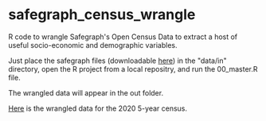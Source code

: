 # safegraph_census_wrangle
R code to wrangle Safegraph's Open Census Data to extract a host of useful socio-economic and demographic variables.

Just place the safegraph files (downloadable [here](https://www.safegraph.com/free-data/open-census-data)) in the "data/in" directory, open the R project from a local repositry, and run the 00_master.R file. 

The wrangled data will appear in the out folder.

[Here](https://www.dropbox.com/s/nfgt00brkshqrbk/census_wrangle.csv.gz?dl=0) is the wrangled data for the 2020 5-year census.



